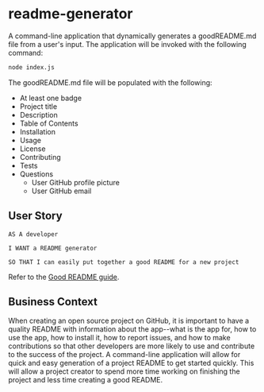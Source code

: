 # readme-generator

A command-line application that dynamically generates a goodREADME.md file from a user's input. The application will be invoked with the following command:

```sh
node index.js
```

The goodREADME.md file will be populated with the following:

* At least one badge
* Project title
* Description
* Table of Contents
* Installation
* Usage
* License
* Contributing
* Tests
* Questions
  * User GitHub profile picture
  * User GitHub email

## User Story
```
AS A developer

I WANT a README generator

SO THAT I can easily put together a good README for a new project
```
Refer to the [Good README guide](../../01-html-git-css/homework/Good-README-Guide/README.md).

## Business Context

When creating an open source project on GitHub, it is important to have a quality README with information about the app--what is the app for, how to use the app, how to install it, how to report issues, and how to make contributions so that other developers are more likely to use and contribute to the success of the project. A command-line application will allow for quick and easy generation of a project README to get started quickly. This will allow a project creator to spend more time working on finishing the project and less time creating a good README.


